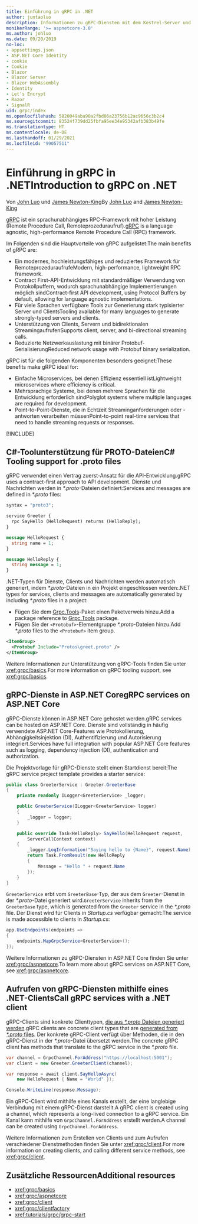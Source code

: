 ```yaml
---
title: Einführung in gRPC in .NET
author: juntaoluo
description: Informationen zu gRPC-Diensten mit dem Kestrel-Server und dem ASP.NET Core-Stapel
monikerRange: '>= aspnetcore-3.0'
ms.author: johluo
ms.date: 09/20/2019
no-loc:
- appsettings.json
- ASP.NET Core Identity
- cookie
- Cookie
- Blazor
- Blazor Server
- Blazor WebAssembly
- Identity
- Let's Encrypt
- Razor
- SignalR
uid: grpc/index
ms.openlocfilehash: 5820049aba90a2fbd06a23756b12ac9656c3b2c4
ms.sourcegitcommit: 83524f739dd25fbfa95ee34e95342afb383b49fe
ms.translationtype: HT
ms.contentlocale: de-DE
ms.lasthandoff: 01/29/2021
ms.locfileid: "99057511"
---
```

# <a name="introduction-to-grpc-on-net"></a><span data-ttu-id="80161-103">Einführung in gRPC in .NET</span><span class="sxs-lookup"><span data-stu-id="80161-103">Introduction to gRPC on .NET</span></span>

<span data-ttu-id="80161-104">Von [John Luo](https://github.com/juntaoluo) und [James Newton-King](https://twitter.com/jamesnk)</span><span class="sxs-lookup"><span data-stu-id="80161-104">By [John Luo](https://github.com/juntaoluo) and [James Newton-King](https://twitter.com/jamesnk)</span></span>

<span data-ttu-id="80161-105">[gRPC](https://grpc.io/docs/guides/) ist ein sprachunabhängiges RPC-Framework mit hoher Leistung (Remote Procedure Call, Remoteprozeduraufruf).</span><span class="sxs-lookup"><span data-stu-id="80161-105">[gRPC](https://grpc.io/docs/guides/) is a language agnostic, high-performance Remote Procedure Call (RPC) framework.</span></span>

<span data-ttu-id="80161-106">Im Folgenden sind die Hauptvorteile von gRPC aufgelistet:</span><span class="sxs-lookup"><span data-stu-id="80161-106">The main benefits of gRPC are:</span></span>
* <span data-ttu-id="80161-107">Ein modernes, hochleistungsfähiges und reduziertes Framework für Remoteprozeduraufrufe</span><span class="sxs-lookup"><span data-stu-id="80161-107">Modern, high-performance, lightweight RPC framework.</span></span>
* <span data-ttu-id="80161-108">Contract First-API-Entwicklung mit standardmäßiger Verwendung von Protokollpuffern, wodurch sprachunabhängige Implementierungen möglich sind</span><span class="sxs-lookup"><span data-stu-id="80161-108">Contract-first API development, using Protocol Buffers by default, allowing for language agnostic implementations.</span></span>
* <span data-ttu-id="80161-109">Für viele Sprachen verfügbare Tools zur Generierung stark typisierter Server und Clients</span><span class="sxs-lookup"><span data-stu-id="80161-109">Tooling available for many languages to generate strongly-typed servers and clients.</span></span>
* <span data-ttu-id="80161-110">Unterstützung von Clients, Servern und bidirektionalen Streamingaufrufen</span><span class="sxs-lookup"><span data-stu-id="80161-110">Supports client, server, and bi-directional streaming calls.</span></span>
* <span data-ttu-id="80161-111">Reduzierte Netzwerkauslastung mit binärer Protobuf-Serialisierung</span><span class="sxs-lookup"><span data-stu-id="80161-111">Reduced network usage with Protobuf binary serialization.</span></span>

<span data-ttu-id="80161-112">gRPC ist für die folgenden Komponenten besonders geeignet:</span><span class="sxs-lookup"><span data-stu-id="80161-112">These benefits make gRPC ideal for:</span></span>
* <span data-ttu-id="80161-113">Einfache Microservices, bei denen Effizienz essentiell ist</span><span class="sxs-lookup"><span data-stu-id="80161-113">Lightweight microservices where efficiency is critical.</span></span>
* <span data-ttu-id="80161-114">Mehrsprachige Systeme, bei denen mehrere Sprachen für die Entwicklung erforderlich sind</span><span class="sxs-lookup"><span data-stu-id="80161-114">Polyglot systems where multiple languages are required for development.</span></span>
* <span data-ttu-id="80161-115">Point-to-Point-Dienste, die in Echtzeit Streaminganforderungen oder -antworten verarbeiten müssen</span><span class="sxs-lookup"><span data-stu-id="80161-115">Point-to-point real-time services that need to handle streaming requests or responses.</span></span>

[!INCLUDE[](~/includes/gRPCazure.md)]

## <a name="c-tooling-support-for-proto-files"></a><span data-ttu-id="80161-116">C#-Toolunterstützung für PROTO-Dateien</span><span class="sxs-lookup"><span data-stu-id="80161-116">C# Tooling support for .proto files</span></span>

<span data-ttu-id="80161-117">gRPC verwendet einen Vertrag zuerst-Ansatz für die API-Entwicklung.</span><span class="sxs-lookup"><span data-stu-id="80161-117">gRPC uses a contract-first approach to API development.</span></span> <span data-ttu-id="80161-118">Dienste und Nachrichten werden in *\*.proto*-Dateien definiert:</span><span class="sxs-lookup"><span data-stu-id="80161-118">Services and messages are defined in *\*.proto* files:</span></span>

```protobuf
syntax = "proto3";

service Greeter {
  rpc SayHello (HelloRequest) returns (HelloReply);
}

message HelloRequest {
  string name = 1;
}

message HelloReply {
  string message = 1;
}
```

<span data-ttu-id="80161-119">.NET-Typen für Dienste, Clients und Nachrichten werden automatisch generiert, indem *\*.proto*-Dateien in ein Projekt eingeschlossen werden:</span><span class="sxs-lookup"><span data-stu-id="80161-119">.NET types for services, clients and messages are automatically generated by including *\*.proto* files in a project:</span></span>

* <span data-ttu-id="80161-120">Fügen Sie dem [Grpc.Tools](https://www.nuget.org/packages/Grpc.Tools/)-Paket einen Paketverweis hinzu.</span><span class="sxs-lookup"><span data-stu-id="80161-120">Add a package reference to [Grpc.Tools](https://www.nuget.org/packages/Grpc.Tools/) package.</span></span>
* <span data-ttu-id="80161-121">Fügen Sie der `<Protobuf>`-Elementgruppe *\*.proto*-Dateien hinzu.</span><span class="sxs-lookup"><span data-stu-id="80161-121">Add *\*.proto* files to the `<Protobuf>` item group.</span></span>

```xml
<ItemGroup>
  <Protobuf Include="Protos\greet.proto" />
</ItemGroup>
```

<span data-ttu-id="80161-122">Weitere Informationen zur Unterstützung von gRPC-Tools finden Sie unter <xref:grpc/basics>.</span><span class="sxs-lookup"><span data-stu-id="80161-122">For more information on gRPC tooling support, see <xref:grpc/basics>.</span></span>

## <a name="grpc-services-on-aspnet-core"></a><span data-ttu-id="80161-123">gRPC-Dienste in ASP.NET Core</span><span class="sxs-lookup"><span data-stu-id="80161-123">gRPC services on ASP.NET Core</span></span>

<span data-ttu-id="80161-124">gRPC-Dienste können in ASP.NET Core gehostet werden.</span><span class="sxs-lookup"><span data-stu-id="80161-124">gRPC services can be hosted on ASP.NET Core.</span></span> <span data-ttu-id="80161-125">Dienste sind vollständig in häufig verwendete ASP.NET Core-Features wie Protokollierung, Abhängigkeitsinjektion (DI), Authentifizierung und Autorisierung integriert.</span><span class="sxs-lookup"><span data-stu-id="80161-125">Services have full integration with popular ASP.NET Core features such as logging, dependency injection (DI), authentication and authorization.</span></span>

<span data-ttu-id="80161-126">Die Projektvorlage für gRPC-Dienste stellt einen Startdienst bereit:</span><span class="sxs-lookup"><span data-stu-id="80161-126">The gRPC service project template provides a starter service:</span></span>

```csharp
public class GreeterService : Greeter.GreeterBase
{
    private readonly ILogger<GreeterService> _logger;

    public GreeterService(ILogger<GreeterService> logger)
    {
        _logger = logger;
    }

    public override Task<HelloReply> SayHello(HelloRequest request,
        ServerCallContext context)
    {
        _logger.LogInformation("Saying hello to {Name}", request.Name);
        return Task.FromResult(new HelloReply 
        {
            Message = "Hello " + request.Name
        });
    }
}
```

<span data-ttu-id="80161-127">`GreeterService` erbt vom `GreeterBase`-Typ, der aus dem `Greeter`-Dienst in der *\*.proto*-Datei generiert wird.</span><span class="sxs-lookup"><span data-stu-id="80161-127">`GreeterService` inherits from the `GreeterBase` type, which is generated from the `Greeter` service in the *\*.proto* file.</span></span> <span data-ttu-id="80161-128">Der Dienst wird für Clients in *Startup.cs* verfügbar gemacht:</span><span class="sxs-lookup"><span data-stu-id="80161-128">The service is made accessible to clients in *Startup.cs*:</span></span>

```csharp
app.UseEndpoints(endpoints =>
{
    endpoints.MapGrpcService<GreeterService>();
});
```

<span data-ttu-id="80161-129">Weitere Informationen zu gRPC-Diensten in ASP.NET Core finden Sie unter <xref:grpc/aspnetcore>.</span><span class="sxs-lookup"><span data-stu-id="80161-129">To learn more about gRPC services on ASP.NET Core, see <xref:grpc/aspnetcore>.</span></span>

## <a name="call-grpc-services-with-a-net-client"></a><span data-ttu-id="80161-130">Aufrufen von gRPC-Diensten mithilfe eines .NET-Clients</span><span class="sxs-lookup"><span data-stu-id="80161-130">Call gRPC services with a .NET client</span></span>

<span data-ttu-id="80161-131">gRPC-Clients sind konkrete Clienttypen, [die aus *\*.proto* Dateien generiert werden](xref:grpc/basics#generated-c-assets).</span><span class="sxs-lookup"><span data-stu-id="80161-131">gRPC clients are concrete client types that are [generated from *\*.proto* files](xref:grpc/basics#generated-c-assets).</span></span> <span data-ttu-id="80161-132">Der konkrete gRPC-Client verfügt über Methoden, die in den gRPC-Dienst in der *\*.proto*-Datei übersetzt werden.</span><span class="sxs-lookup"><span data-stu-id="80161-132">The concrete gRPC client has methods that translate to the gRPC service in the *\*.proto* file.</span></span>

```csharp
var channel = GrpcChannel.ForAddress("https://localhost:5001");
var client = new Greeter.GreeterClient(channel);

var response = await client.SayHelloAsync(
    new HelloRequest { Name = "World" });

Console.WriteLine(response.Message);
```

<span data-ttu-id="80161-133">Ein gRPC-Client wird mithilfe eines Kanals erstellt, der eine langlebige Verbindung mit einem gRPC-Dienst darstellt.</span><span class="sxs-lookup"><span data-stu-id="80161-133">A gRPC client is created using a channel, which represents a long-lived connection to a gRPC service.</span></span> <span data-ttu-id="80161-134">Ein Kanal kann mithilfe von `GrpcChannel.ForAddress` erstellt werden.</span><span class="sxs-lookup"><span data-stu-id="80161-134">A channel can be created using `GrpcChannel.ForAddress`.</span></span>

<span data-ttu-id="80161-135">Weitere Informationen zum Erstellen von Clients und zum Aufrufen verschiedener Dienstmethoden finden Sie unter <xref:grpc/client>.</span><span class="sxs-lookup"><span data-stu-id="80161-135">For more information on creating clients, and calling different service methods, see <xref:grpc/client>.</span></span>

## <a name="additional-resources"></a><span data-ttu-id="80161-136">Zusätzliche Ressourcen</span><span class="sxs-lookup"><span data-stu-id="80161-136">Additional resources</span></span>

* <xref:grpc/basics>
* <xref:grpc/aspnetcore>
* <xref:grpc/client>
* <xref:grpc/clientfactory>
* <xref:tutorials/grpc/grpc-start>
